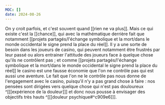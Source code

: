 ```yaml
---
MOC: []
date: 2024-08-26
---
```

On y croit parfois, et c'est souvent quand [[rien ne va plus]]. Mais ce qui existe c'est la [[chance]], qui avec la mathématique derrière fait que notamment [[projets partagés/l'échange symbolique et la mort/dans le monde occidental le signe prend la place du réel]].
Il y a une sorte de besoin dans les joueurs de casino, qui peuvent notamment être frustrés par leur passé ou alors entrainer l'attitude des joueurs face à quelque chose qu'ils ne contrôlent pas ; et comme [[projets partagés/l'échange symbolique et la mort/dans le monde occidental le signe prend la place du réel]] le casino est une fausse économie que l'on ne contrôle pas qui est aussi une aventure. 
Le fait que l'on ne le contrôle pas nous donne de l'engagement avec le casino, puisqu'il n'y a pas grand chose à faire : nos pensées sont dirigées vers quelque chose qui n'est pas douloureux ^[[[expérience de la douleur]]] et donc nous pousse à envisager des objectifs très hauts ^[[[douleur psychique#^c909e6]]].